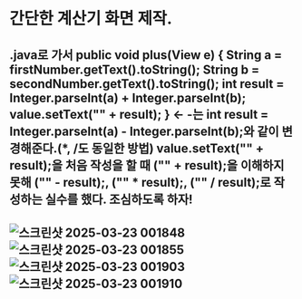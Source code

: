 # 간단한 계산기 화면 제작.
## .java로 가서 public void plus(View e) { String a = firstNumber.getText().toString(); String b = secondNumber.getText().toString(); int result = Integer.parseInt(a) + Integer.parseInt(b); value.setText("" + result); } <- -는 int result = Integer.parseInt(a) - Integer.parseInt(b);와 같이 변경해준다.(*, /도 동일한 방법)         value.setText("" + result);을 처음 작성을 할 때 ("" + result);을 이해하지 못해 ("" - result);, ("" * result);, ("" / result);로 작성하는 실수를 했다. 조심하도록 하자!
## ![스크린샷 2025-03-23 001848](https://github.com/user-attachments/assets/dce2ab8f-9726-41f1-8b08-772b53d72298) ![스크린샷 2025-03-23 001855](https://github.com/user-attachments/assets/e5c5b5d8-d9b0-4a5f-b431-e4060b6bbf59) ![스크린샷 2025-03-23 001903](https://github.com/user-attachments/assets/17e00d00-817b-449c-8339-60fb43345bf2) ![스크린샷 2025-03-23 001910](https://github.com/user-attachments/assets/f847405c-a7e1-4209-a5d4-94f64c48adc7)



